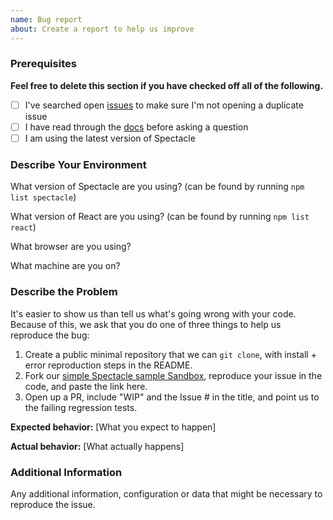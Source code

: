 ```yaml
---
name: Bug report
about: Create a report to help us improve
---
```


<!--

Have you read Formidable's Code of Conduct? By filing an Issue, you are expected to comply with it, including treating everyone with respect: https://github.com/FormidableLabs/spectacle/blob/master/CONTRIBUTING.md#contributor-covenant-code-of-conduct

-->

### Prerequisites

**Feel free to delete this section if you have checked off all of the following.**

- [ ] I've searched open [issues](https://www.github.com/FormidableLabs/spectacle/issues) to make sure I'm not opening a duplicate issue
- [ ] I have read through the [docs](https://www.formidable.com/open-source/spectacle/docs) before asking a question
- [ ] I am using the latest version of Spectacle

### Describe Your Environment

What version of Spectacle are you using? (can be found by running `npm list spectacle`)

What version of React are you using? (can be found by running `npm list react`)

What browser are you using?

What machine are you on?

### Describe the Problem

It's easier to show us than tell us what's going wrong with your code. Because of this, we ask that you do one of three things to help us reproduce the bug:

1.  Create a public minimal repository that we can `git clone`, with install + error reproduction steps in the README.
2.  Fork our [simple Spectacle sample Sandbox](https://codesandbox.io/s/simple-spectacle-example-3jebu), reproduce your issue in the code, and paste the link here.
3.  Open up a PR, include "WIP" and the Issue # in the title, and point us to the failing regression tests.

**Expected behavior:** [What you expect to happen]

**Actual behavior:** [What actually happens]

### Additional Information

Any additional information, configuration or data that might be necessary to reproduce the issue.

